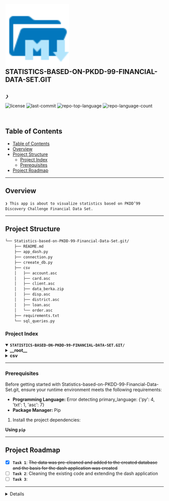 <div align="left">
    <img src="https://raw.githubusercontent.com/PKief/vscode-material-icon-theme/ec559a9f6bfd399b82bb44393651661b08aaf7ba/icons/folder-markdown-open.svg" width="40%" align="left" style="margin-right: 15px"/>
    <div style="display: inline-block;">
        <h2 style="display: inline-block; vertical-align: middle; margin-top: 0;">STATISTICS-BASED-ON-PKDD-99-FINANCIAL-DATA-SET.GIT</h2>
        <p>
	<em><code>❯ </code></em>
</p>
        <p>
	<img src="https://img.shields.io/github/license/domestoscoockie/Statistics-based-on-PKDD-99-Financial-Data-Set.git?style=default&logo=opensourceinitiative&logoColor=white&color=0080ff" alt="license">
	<img src="https://img.shields.io/github/last-commit/domestoscoockie/Statistics-based-on-PKDD-99-Financial-Data-Set.git?style=default&logo=git&logoColor=white&color=0080ff" alt="last-commit">
	<img src="https://img.shields.io/github/languages/top/domestoscoockie/Statistics-based-on-PKDD-99-Financial-Data-Set.git?style=default&color=0080ff" alt="repo-top-language">
	<img src="https://img.shields.io/github/languages/count/domestoscoockie/Statistics-based-on-PKDD-99-Financial-Data-Set.git?style=default&color=0080ff" alt="repo-language-count">
</p>
        <p><!-- default option, no dependency badges. -->
</p>
        <p>
	<!-- default option, no dependency badges. -->
</p>
    </div>
</div>
<br clear="left"/>

##  Table of Contents

- [Table of Contents](#table-of-contents)
- [Overview](#overview)
- [Project Structure](#project-structure)
	- [Project Index](#project-index)
	- [Prerequisites](#prerequisites)
- [Project Roadmap](#project-roadmap)

---

##  Overview

<code>❯  This app is about to visualize statistics based on PKDD’99 Discovery Challenge Financial Data Set.</code>

---


##  Project Structure

```sh
└── Statistics-based-on-PKDD-99-Financial-Data-Set.git/
    ├── README.md
    ├── app_dash.py
    ├── connection.py
    ├── creeate_db.py
    ├── csv
    │   ├── account.asc
    │   ├── card.asc
    │   ├── client.asc
    │   ├── data_berka.zip
    │   ├── disp.asc
    │   ├── district.asc
    │   ├── loan.asc
    │   └── order.asc
    ├── requirements.txt
    └── sql_queries.py
```


###  Project Index
<details open>
	<summary><b><code>STATISTICS-BASED-ON-PKDD-99-FINANCIAL-DATA-SET.GIT/</code></b></summary>
	<details> <!-- __root__ Submodule -->
		<summary><b>__root__</b></summary>
		<blockquote>
			<table>
			<tr>
				<td><b><a href='https://github.com/domestoscoockie/Statistics-based-on-PKDD-99-Financial-Data-Set.git/blob/master/connection.py'>connection.py</a></b></td>
				<td><code>❯ REPLACE-ME</code></td>
			</tr>
			<tr>
				<td><b><a href='https://github.com/domestoscoockie/Statistics-based-on-PKDD-99-Financial-Data-Set.git/blob/master/creeate_db.py'>creeate_db.py</a></b></td>
				<td><code>❯ REPLACE-ME</code></td>
			</tr>
			<tr>
				<td><b><a href='https://github.com/domestoscoockie/Statistics-based-on-PKDD-99-Financial-Data-Set.git/blob/master/sql_queries.py'>sql_queries.py</a></b></td>
				<td><code>❯ REPLACE-ME</code></td>
			</tr>
			<tr>
				<td><b><a href='https://github.com/domestoscoockie/Statistics-based-on-PKDD-99-Financial-Data-Set.git/blob/master/app_dash.py'>app_dash.py</a></b></td>
				<td><code>❯ REPLACE-ME</code></td>
			</tr>
			<tr>
				<td><b><a href='https://github.com/domestoscoockie/Statistics-based-on-PKDD-99-Financial-Data-Set.git/blob/master/requirements.txt'>requirements.txt</a></b></td>
				<td><code>❯ REPLACE-ME</code></td>
			</tr>
			</table>
		</blockquote>
	</details>
	<details> <!-- csv Submodule -->
		<summary><b>csv</b></summary>
		<blockquote>
			<table>
			<tr>
				<td><b><a href='https://github.com/domestoscoockie/Statistics-based-on-PKDD-99-Financial-Data-Set.git/blob/master/csv/client.asc'>client.asc</a></b></td>
				<td><code>❯ REPLACE-ME</code></td>
			</tr>
			<tr>
				<td><b><a href='https://github.com/domestoscoockie/Statistics-based-on-PKDD-99-Financial-Data-Set.git/blob/master/csv/account.asc'>account.asc</a></b></td>
				<td><code>❯ REPLACE-ME</code></td>
			</tr>
			<tr>
				<td><b><a href='https://github.com/domestoscoockie/Statistics-based-on-PKDD-99-Financial-Data-Set.git/blob/master/csv/card.asc'>card.asc</a></b></td>
				<td><code>❯ REPLACE-ME</code></td>
			</tr>
			<tr>
				<td><b><a href='https://github.com/domestoscoockie/Statistics-based-on-PKDD-99-Financial-Data-Set.git/blob/master/csv/district.asc'>district.asc</a></b></td>
				<td><code>❯ REPLACE-ME</code></td>
			</tr>
			<tr>
				<td><b><a href='https://github.com/domestoscoockie/Statistics-based-on-PKDD-99-Financial-Data-Set.git/blob/master/csv/disp.asc'>disp.asc</a></b></td>
				<td><code>❯ REPLACE-ME</code></td>
			</tr>
			<tr>
				<td><b><a href='https://github.com/domestoscoockie/Statistics-based-on-PKDD-99-Financial-Data-Set.git/blob/master/csv/order.asc'>order.asc</a></b></td>
				<td><code>❯ REPLACE-ME</code></td>
			</tr>
			<tr>
				<td><b><a href='https://github.com/domestoscoockie/Statistics-based-on-PKDD-99-Financial-Data-Set.git/blob/master/csv/loan.asc'>loan.asc</a></b></td>
				<td><code>❯ REPLACE-ME</code></td>
			</tr>
			</table>
		</blockquote>
	</details>
</details>

---
###  Prerequisites

Before getting started with Statistics-based-on-PKDD-99-Financial-Data-Set.git, ensure your runtime environment meets the following requirements:

- **Programming Language:** Error detecting primary_language: {'py': 4, 'txt': 1, 'asc': 7}
- **Package Manager:** Pip



1. Install the project dependencies:


**Using `pip`** &nbsp; [<img align="center" src="" />]()


---
##  Project Roadmap

- [X] **`Task 1`**: <strike>The data was pre-cleaned and added to the created database and the basis for the dash application was created</strike>
- [ ] **`Task 2`**: Cleaning the existing code and extending the dash application
- [ ] **`Task 3`**: 

---


<details closed>
